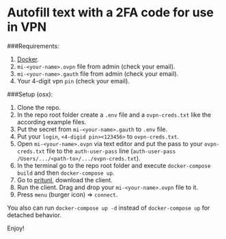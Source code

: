 # Autofill text with a 2FA code for use in VPN

###Requirements:
1. [Docker](https://www.docker.com/get-started).
2. `mi-<your-name>.ovpn` file from admin (check your email).
3. `mi-<your-name>.gauth` file from admin (check your email).
4. Your 4-digit vpn `pin` (check your email).

###Setup (osx):
1. Clone the repo.
2. In the repo root folder create a `.env` file and a `ovpn-creds.txt` like the according example files.
3. Put the secret from `mi-<your-name>.gauth` to `.env` file.
4. Put your `login`, `<4-digid pin><123456>` to `ovpn-creds.txt`.
5. Open `mi-<your-name>.ovpn` via text editor and put the pass to your `ovpn-creds.txt` file to the `auth-user-pass` line (`auth-user-pass /Users/.../<path-to>/.../ovpn-creds.txt`).
6. In the terminal go to the repo root folder and execute `docker-compose build` and then `docker-compose up`. 
7. Go to [pritunl](https://client.pritunl.com/#install), download the client.
8. Run the client. Drag and drop your `mi-<your-name>.ovpn` file to it.
9. Press `menu` (burger icon) => `connect`.

You also can run `docker-compose up -d` instead of `docker-compose up` for detached behavior.

Enjoy!
